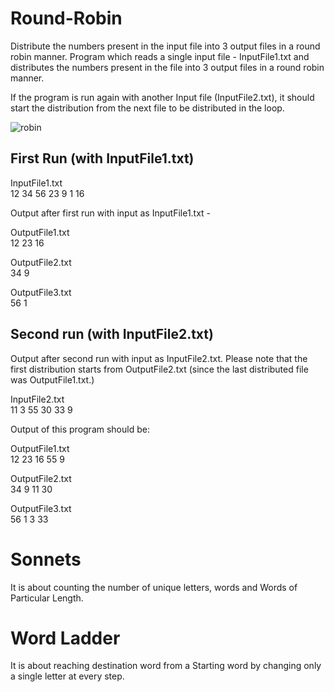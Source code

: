 # Round-Robin
Distribute the numbers present in the input file into 3 output files in a round robin manner.
Program which reads a single input file - InputFile1.txt and distributes the numbers present in the file into 3 output files in a round robin manner. <br>

If the program is run again with another Input file (InputFile2.txt), it should start the distribution from the next file to be distributed in the loop. <br>

![robin](https://user-images.githubusercontent.com/25060937/39123901-112eb9fa-4717-11e8-836f-b6f862810cb7.PNG)


First Run (with InputFile1.txt) <br>
---------------------------------------

InputFile1.txt <br>
12 34 56 23 9 1 16 <br>

Output after first run with input as InputFile1.txt - <br>

OutputFile1.txt <br>
12 23 16 <br>

OutputFile2.txt <br>
34 9 <br>

OutputFile3.txt <br>
56 1 <br>

Second run (with InputFile2.txt) <br>
------------------------------------------
Output after second run with input as InputFile2.txt. Please note that the first distribution starts from OutputFile2.txt (since the last distributed file was OutputFile1.txt.) <br>

InputFile2.txt <br>
11 3 55 30 33 9 <br>

Output of this program should be: <br>

OutputFile1.txt <br>
12 23 16 55 9 <br>

OutputFile2.txt <br>
34 9 11 30 <br>

OutputFile3.txt <br>
56 1 3 33 <br>

# Sonnets
It is about counting the number of unique letters, words and Words of Particular Length.

# Word Ladder
It is about reaching destination word from a Starting word by changing only a single letter at every step.
